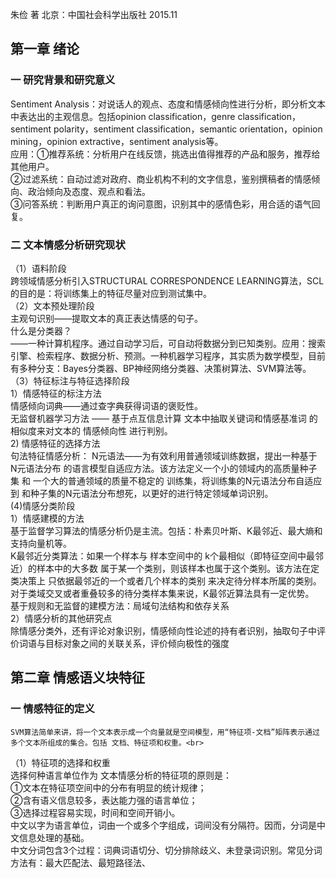 朱俭 著  北京：中国社会科学出版社 2015.11
## 第一章  绪论

### 一 研究背景和研究意义

  Sentiment Analysis：对说话人的观点、态度和情感倾向性进行分析，即分析文本中表达出的主观信息。包括opinion classification，genre classification，sentiment polarity，sentiment classification，semantic orientation，opinion mining，opinion extractive，sentiment analysis等。<br>
  应用：①推荐系统：分析用户在线反馈，挑选出值得推荐的产品和服务，推荐给其他用户。<br>
       ②过滤系统：自动过滤对政府、商业机构不利的文字信息，鉴别撰稿者的情感倾向、政治倾向及态度、观点和看法。<br>
       ③问答系统：判断用户真正的询问意图，识别其中的感情色彩，用合适的语气回复。<br>
### 二 文本情感分析研究现状

  （1）语料阶段<br>
    跨领域情感分析引入STRUCTURAL CORRESPONDENCE LEARNING算法，SCL的目的是：将训练集上的特征尽量对应到测试集中。<br>
  （2）文本预处理阶段<br>
   主观句识别——提取文本的真正表达情感的句子。<br>
   什么是分类器？<br>
   ——一种计算机程序。通过自动学习后，可自动将数据分到已知类别。应用：搜索引擎、检索程序、数据分析、预测。一种机器学习程序，其实质为数学模型，目前有多种分支：Bayes分类器、BP神经网络分类器、决策树算法、SVM算法等。<br>
   （3）特征标注与特征选择阶段<br>
     1）情感特征的标注方法<br>
        情感倾向词典——通过查字典获得词语的褒贬性。<br>
        无监督机器学习方法 —— 基于点互信息计算 文本中抽取关键词和情感基准词 的相似度来对文本的 情感倾向性 进行判别。<br>
     2) 情感特征的选择方法<br>
       句法特征情感分析： N元语法——为有效利用普通领域训练数据，提出一种基于 N元语法分布 的语言模型自适应方法。该方法定义一个小的领域内的高质量种子集 和 一个大的普通领域的质量不稳定的 训练集，将训练集的N元语法分布自适应到 和种子集的N元语法分布想死，以更好的进行特定领域单词识别。  <br>
   (4)情感分类阶段<br>
     1）情感建模的方法<br>
       基于监督学习算法的情感分析仍是主流。包括：朴素贝叶斯、K最邻近、最大熵和支持向量机等。<br>
         K最邻近分类算法：如果一个样本与 样本空间中的 k个最相似（即特征空间中最邻近）的样本中的大多数 属于某一个类别，则该样本也属于这个类别。该方法在定类决策上 只依据最邻近的一个或者几个样本的类别 来决定待分样本所属的类别。对于类域交叉或者重叠较多的待分类样本集来说，K最邻近算法具有一定优势。<br>
       基于规则和无监督的建模方法：局域句法结构和依存关系<br>
   2）情感分析的其他研究点<br>
     除情感分类外，还有评论对象识别，情感倾向性论述的持有者识别，抽取句子中评价词语与目标对象之间的关联关系，评价倾向极性的强度<br>


## 第二章  情感语义块特征

### 一  情感特征的定义

    SVM算法简单来讲，将一个文本表示成一个向量就是空间模型，用“特征项-文档”矩阵表示通过多个文本所组成的集合。包括 文档、特征项和权重。<br>
  （1）特征项的选择和权重<br>
    选择何种语言单位作为 文本情感分析的特征项的原则是：<br>
    ①文本在特征项空间中的分布有明显的统计规律；<br>
    ②含有语义信息较多，表达能力强的语言单位；<br>
    ③选择过程容易实现，时间和空间开销小。<br>
     中文以字为语言单位，词由一个或多个字组成，词间没有分隔符。因而，分词是中文信息处理的基础。<br>
     中文分词包含3个过程：词典词语切分、切分排除歧义、未登录词识别。常见分词方法有：最大匹配法、最短路径法、
